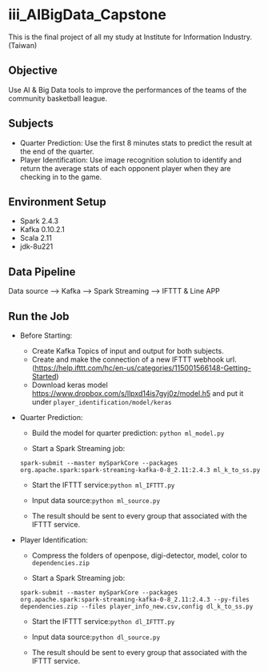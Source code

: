 # iii_AIBigData_Capstone

This is the final project of all my study at Institute for Information Industry. (Taiwan)

## Objective
Use AI & Big Data tools to improve the performances of the teams of the community basketball league.

## Subjects
- Quarter Prediction:
Use the first 8 minutes stats to predict the result at the end of the quarter.
- Player Identification:
Use image recognition solution to identify and return the average stats of each opponent player when they are checking in to the game.

## Environment Setup
- Spark 2.4.3
- Kafka 0.10.2.1
- Scala 2.11
- jdk-8u221 


## Data Pipeline
Data source --> Kafka --> Spark Streaming --> IFTTT & Line APP

## Run the Job
- Before Starting:
    - Create Kafka Topics of input and output for both subjects.
    - Create and make the connection of a new IFTTT webhook url. (https://help.ifttt.com/hc/en-us/categories/115001566148-Getting-Started)
    - Download keras model https://www.dropbox.com/s/llpxd14is7gyj0z/model.h5 and put it under
    ```player_identification/model/keras```
    
- Quarter Prediction:
    - Build the model for quarter prediction: ```python ml_model.py```
    
    - Start a Spark Streaming job:
    ```
    spark-submit --master mySparkCore --packages org.apache.spark:spark-streaming-kafka-0-8_2.11:2.4.3 ml_k_to_ss.py
    ```
    
    - Start the IFTTT service:```python ml_IFTTT.py```
    
    - Input data source:```python ml_source.py```
    
    - The result should be sent to every group that associated with the IFTTT service.
    
- Player Identification:
    - Compress the folders of openpose, digi-detector, model, color to ```dependencies.zip```
    
    - Start a Spark Streaming job:
    ```
    spark-submit --master mySparkCore --packages org.apache.spark:spark-streaming-kafka-0-8_2.11:2.4.3 --py-files dependencies.zip --files player_info_new.csv,config dl_k_to_ss.py
    ```
    
    - Start the IFTTT service:```python dl_IFTTT.py```
    
    - Input data source:```python dl_source.py```
    
    - The result should be sent to every group that associated with the IFTTT service.
    
    
    
    
    
